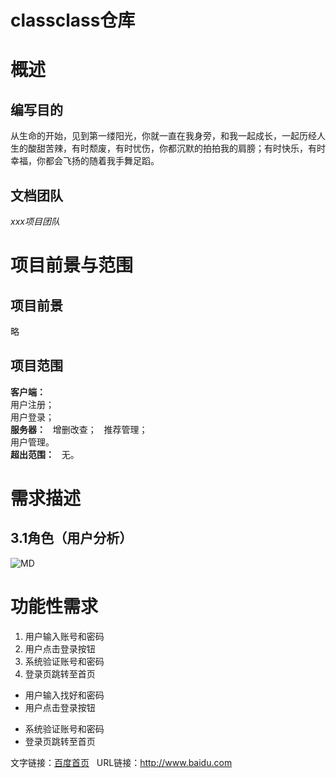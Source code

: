 # classclass仓库

# 概述
## 编写目的
从生命的开始，见到第一缕阳光，你就一直在我身旁，和我一起成长，一起历经人生的酸甜苦辣，有时颓废，有时忧伤，你都沉默的拍拍我的肩膀；有时快乐，有时幸福，你都会飞扬的随着我手舞足蹈。
## 文档团队
*xxx项目团队*
# 项目前景与范围
## 项目前景
略
## 项目范围
**客户端：**  
用户注册；  
用户登录；  
**服务器：**  
增删改查；   
推荐管理；  
用户管理。  
**超出范围：**    
无。  
# 需求描述
## 3.1角色（用户分析）
![MD](https://timgsa.baidu.com/timg?image&quality=80&size=b9999_10000&sec=1493896310828&di=515cd1e7c6c2fa6d11d26633d8aa8d4f&imgtype=0&src=http%3A%2F%2Fdonmorris.com%2Fpublic%2Fimages%2Fposts%2Fmarkdown.png)
# 功能性需求
1. 用户输入账号和密码
2. 用户点击登录按钮
3. 系统验证账号和密码
4. 登录页跳转至首页

- 用户输入找好和密码
- 用户点击登录按钮
+ 系统验证账号和密码
+ 登录页跳转至首页

文字链接：[百度首页](http://www.baidu.com)  
URL链接：<http://www.baidu.com>

